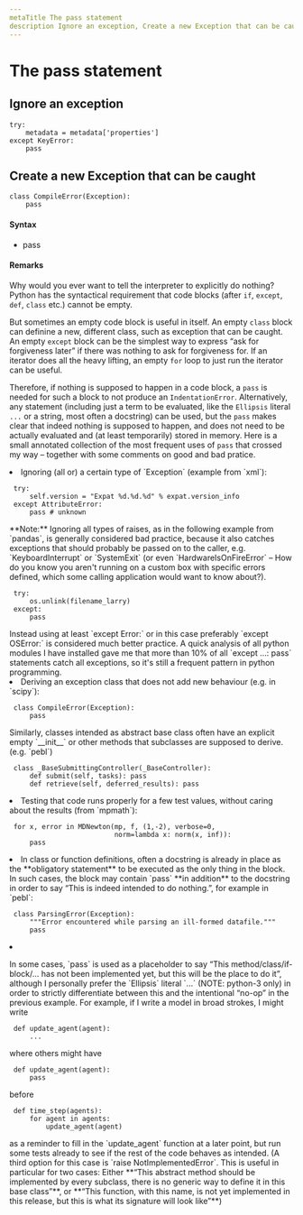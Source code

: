 ```yaml
---
metaTitle The pass statement
description Ignore an exception, Create a new Exception that can be caught
---
```


# The pass statement



## Ignore an exception


```
try:
    metadata = metadata['properties']
except KeyError:
    pass

```



## Create a new Exception that can be caught


```
class CompileError(Exception):
    pass

```



#### Syntax


- pass



#### Remarks


Why would you ever want to tell the interpreter to explicitly do nothing?
Python has the syntactical requirement that code blocks (after `if`, `except`, `def`, `class` etc.) cannot be empty.

But sometimes an empty code block is useful in itself. An empty `class` block can definine a new, different class, such as exception that can be caught. An empty `except` block can be the simplest way to express “ask for forgiveness later” if there was nothing to ask for forgiveness for. If an iterator does all the heavy lifting, an empty `for` loop to just run the iterator can be useful.

Therefore, if nothing is supposed to happen in a code block, a `pass` is needed for such a block to not produce an `IndentationError`. Alternatively, any statement (including just a term to be evaluated, like the `Ellipsis` literal `...` or a string, most often a docstring) can be used, but the `pass` makes clear that indeed nothing is supposed to happen, and does not need to be actually evaluated and (at least temporarily) stored in memory. Here is a small annotated collection of the most frequent uses of `pass` that crossed my way – together with some comments on good and bad pratice.

<li>
Ignoring (all or) a certain type of `Exception` (example from `xml`):
<pre><code> try:
     self.version = "Expat %d.%d.%d" % expat.version_info
 except AttributeError:
     pass # unknown
</code></pre>
**Note:** Ignoring all types of raises, as in the following example from `pandas`, is generally considered bad practice, because it also catches exceptions that should probably be passed on to the caller, e.g. `KeyboardInterrupt` or `SystemExit` (or even `HardwareIsOnFireError` – How do you  know you aren't running on a custom box with specific errors defined, which some calling application would want to know about?).
<pre><code> try:
     os.unlink(filename_larry)
 except:
     pass
</code></pre>
Instead using at least `except Error:` or in this case preferably `except OSError:` is considered much better practice. A quick analysis of all python modules I have installed gave me that more than 10% of all `except ...: pass` statements catch all exceptions, so it's still a frequent pattern in python programming.
</li>
<li>
Deriving an exception class that does not add new behaviour (e.g. in `scipy`):
<pre><code> class CompileError(Exception):
     pass
</code></pre>
Similarly, classes intended as abstract base class often have an explicit empty `__init__` or other methods that subclasses are supposed to derive. (e.g. `pebl`)
<pre><code> class _BaseSubmittingController(_BaseController):
     def submit(self, tasks): pass
     def retrieve(self, deferred_results): pass
</code></pre>
</li>
<li>
Testing that code runs properly for a few test values, without caring about the results (from `mpmath`):
<pre><code> for x, error in MDNewton(mp, f, (1,-2), verbose=0,
                          norm=lambda x: norm(x, inf)):
     pass
</code></pre>
</li>

<li>
In class or function definitions, often a docstring is already in place as the **obligatory statement** to be executed as the only thing in the block. In such cases, the block may contain `pass` **in addition** to the docstring in order to say “This is indeed intended to do nothing.”, for example in `pebl`:
<pre><code> class ParsingError(Exception): 
     """Error encountered while parsing an ill-formed datafile."""
     pass
</code></pre>
</li>

<li>
<p>In some cases, `pass` is used as a placeholder to say “This method/class/if-block/... has not been implemented yet, but this will be the place to do it”, although I personally prefer the `Ellipsis` literal `...` (NOTE: python-3 only) in order to strictly differentiate between this and the intentional “no-op” in the previous example.
For example, if I write a model in broad strokes, I might write</p>
<pre><code> def update_agent(agent):
     ... 
</code></pre>
where others might have
<pre><code> def update_agent(agent):
     pass
</code></pre>
before
<pre><code> def time_step(agents):
     for agent in agents:
         update_agent(agent)
</code></pre>
as a reminder to fill in the `update_agent` function at a later point, but run some tests already to see if the rest of the code behaves as intended. (A third option for this case is `raise NotImplementedError`. This is useful in particular for two cases: Either **“This abstract method should be implemented by every subclass, there is no generic way to define it in this base class”**, or **“This function, with this name, is not yet implemented in this release, but this is what its signature will look like”**)
</li>

